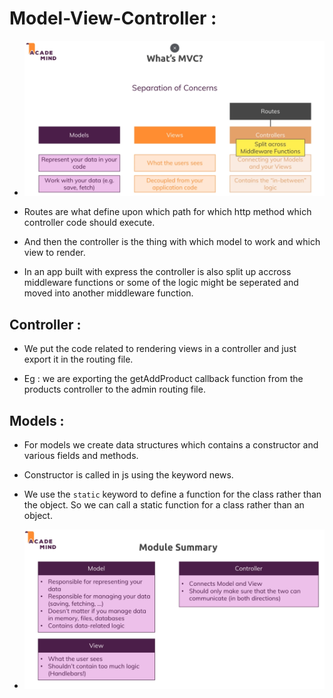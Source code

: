 # Model-View-Controller :

* ![](2022-03-19-14-44-24.png)

* Routes are what define upon which path for which http method which controller code should execute. 

* And then the controller is the thing with which model to work and which view to render.

* In an app built with express the controller is also split up accross middleware functions or some of the logic might be seperated and moved into another middleware function.

## Controller :

* We put the code related to rendering views in a controller and just export it in the routing file.

* Eg : we are exporting the getAddProduct callback function from the products controller to the admin routing file.

## Models :

* For models we create data structures which contains a constructor and various fields and methods.

* Constructor is called in js using the keyword news.

* We use the `static` keyword to define a function for the class rather than the object. So we can call a static function for a class rather than an object.

* ![](2022-03-19-19-43-12.png)